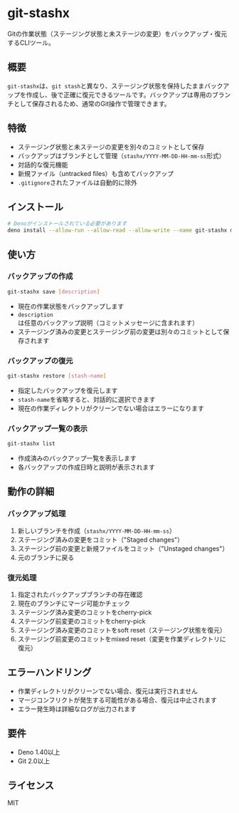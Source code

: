 # git-stashx

Gitの作業状態（ステージング状態と未ステージの変更）をバックアップ・復元するCLIツール。

## 概要

`git-stashx`は、`git stash`と異なり、ステージング状態を保持したままバックアップを作成し、後で正確に復元できるツールです。バックアップは専用のブランチとして保存されるため、通常のGit操作で管理できます。

## 特徴

- ステージング状態と未ステージの変更を別々のコミットとして保存
- バックアップはブランチとして管理（`stashx/YYYY-MM-DD-HH-mm-ss`形式）
- 対話的な復元機能
- 新規ファイル（untracked files）も含めてバックアップ
- `.gitignore`されたファイルは自動的に除外

## インストール

```bash
# Denoがインストールされている必要があります
deno install --allow-run --allow-read --allow-write --name git-stashx mod.ts
```

## 使い方

### バックアップの作成

```bash
git-stashx save [description]
```

- 現在の作業状態をバックアップします
- `description`は任意のバックアップ説明（コミットメッセージに含まれます）
- ステージング済みの変更とステージング前の変更は別々のコミットとして保存されます

### バックアップの復元

```bash
git-stashx restore [stash-name]
```

- 指定したバックアップを復元します
- `stash-name`を省略すると、対話的に選択できます
- 現在の作業ディレクトリがクリーンでない場合はエラーになります

### バックアップ一覧の表示

```bash
git-stashx list
```

- 作成済みのバックアップ一覧を表示します
- 各バックアップの作成日時と説明が表示されます

## 動作の詳細

### バックアップ処理

1. 新しいブランチを作成（`stashx/YYYY-MM-DD-HH-mm-ss`）
2. ステージング済みの変更をコミット（"Staged changes"）
3. ステージング前の変更と新規ファイルをコミット（"Unstaged changes"）
4. 元のブランチに戻る

### 復元処理

1. 指定されたバックアップブランチの存在確認
2. 現在のブランチにマージ可能かチェック
3. ステージング済み変更のコミットをcherry-pick
4. ステージング前変更のコミットをcherry-pick
5. ステージング済み変更のコミットをsoft reset（ステージング状態を復元）
6. ステージング前変更のコミットをmixed reset（変更を作業ディレクトリに復元）

## エラーハンドリング

- 作業ディレクトリがクリーンでない場合、復元は実行されません
- マージコンフリクトが発生する可能性がある場合、復元は中止されます
- エラー発生時は詳細なログが出力されます

## 要件

- Deno 1.40以上
- Git 2.0以上

## ライセンス

MIT
